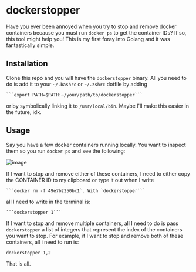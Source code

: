 # dockerstopper

Have you ever been annoyed when you try to stop and remove docker containers because you must run `docker ps` to get the container IDs? If so, this tool might help you! This is my first foray into Golang and it was fantastically simple.

## Installation
Clone this repo and you will have the `dockerstopper` binary. All you need to do is add it to your `~/.bashrc` or `~/.zshrc` dotfile by adding

    ```export PATH=$PATH:~/your/path/to/dockerstopper```

or by symbolically linking it to `/usr/local/bin`. Maybe I'll make this easier in the future, idk. 

## Usage
Say you have a few docker containers running locally. You want to inspect them so you run `docker ps` and see the following:

![image](https://user-images.githubusercontent.com/50613550/231899357-bd87f7ec-29fb-4575-bb1c-b1eab3f8eacb.png)

If I want to stop and remove either of these containers, I need to either copy the CONTAINER ID to my clipboard or type it out when I write 

    ```docker rm -f 49e7b2250bc1`. With `dockerstopper```

all I need to write in the terminal is:

    ```dockerstopper 1```

If I want to stop and remove multiple containers, all I need to do is pass `dockerstopper` a list of integers that represent the index of the containers you want to stop. For example, if I want to stop and remove both of these containers, all i need to run is:

   ```dockerstopper 1,2```

That is all. 
